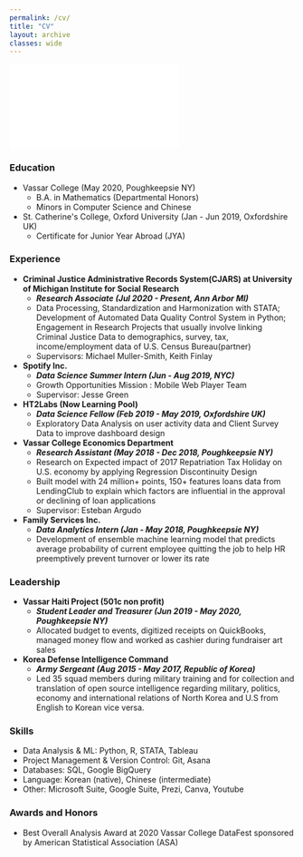 ```yaml
---
permalink: /cv/
title: "CV"
layout: archive
classes: wide
---
```


![Curriculum Vitae](/assets/images/CV_for_age.pdf)

### Education 
- Vassar College (May 2020, Poughkeepsie NY)
  - B.A. in Mathematics (Departmental Honors)
  - Minors in Computer Science and Chinese
- St. Catherine's College, Oxford University (Jan - Jun 2019, Oxfordshire UK)
  - Certificate for Junior Year Abroad (JYA) 

### Experience
- **Criminal Justice Administrative Records System(CJARS) at University of Michigan Institute for Social Research**
  - ***Research Associate (Jul 2020 - Present, Ann Arbor MI)***
  - Data Processing, Standardization and Harmonization with STATA; Development of Automated Data Quality Control System in Python; Engagement in Research Projects that usually involve linking Criminal Justice Data to demographics, survey, tax, income/employment data of U.S. Census Bureau(partner)   
  - Supervisors: Michael Muller-Smith, Keith Finlay
- **Spotify Inc.**
  - ***Data Science Summer Intern (Jun - Aug 2019, NYC)***
  - Growth Opportunities Mission : Mobile Web Player Team
  - Supervisor: Jesse Green
- **HT2Labs (Now Learning Pool)**
  - ***Data Science Fellow (Feb 2019 - May 2019, Oxfordshire UK)***
  - Exploratory Data Analysis on user activity data and Client Survey Data to improve dashboard design
- **Vassar College Economics Department**
  - ***Research Assistant (May 2018 - Dec 2018, Poughkeepsie NY)***
  - Research on Expected impact of 2017 Repatriation Tax Holiday on U.S. economy by applying Regression Discontinuity Design
  - Built model with 24 million+ points, 150+ features loans data from LendingClub to explain which factors are influential in the approval or declining of loan applications
  - Supervisor: Esteban Argudo
- **Family Services Inc.**
  - ***Data Analytics Intern (Jan - May 2018, Poughkeepsie NY)*** 
  - Development of ensemble machine learning model that predicts average probability of current employee quitting the job to help HR preemptively prevent turnover or lower its rate

### Leadership
- **Vassar Haiti Project (501c non profit)**
  - ***Student Leader and Treasurer (Jun 2019 - May 2020, Poughkeepsie NY)***
  - Allocated budget to events, digitized receipts on QuickBooks, managed money flow and worked as cashier during fundraiser art sales
- **Korea Defense Intelligence Command**
  - ***Army Sergeant (Aug 2015 - May 2017, Republic of Korea)***
  - Led 35 squad members during military training and for collection and translation of open source intelligence regarding military, politics, economy and international relations of North Korea and U.S from English to Korean vice versa. 

### Skills
- Data Analysis & ML: Python, R, STATA, Tableau                
- Project Management & Version Control: Git, Asana
- Databases: SQL, Google BigQuery                		   
- Language: Korean (native), Chinese (intermediate) 	           
- Other: Microsoft Suite, Google Suite, Prezi, Canva, Youtube

### Awards and Honors
- Best Overall Analysis Award at 2020 Vassar College DataFest sponsored by American Statistical Association (ASA)

